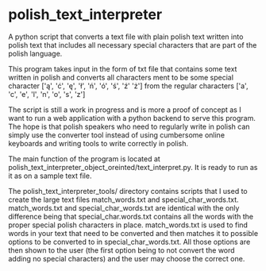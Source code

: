 # polish_text_interpreter
A python script that converts a text file with plain polish text written into polish text that includes all necessary special characters that are part of the polish language.

This program takes input in the form of txt file that contains some text written in polish 
and converts all characters ment to be some special character ['ą', 'ć', 'ę', 'ł', 'ń', 'ó', 'ś', 'ź' 'ż']
from the regular characters ['a', 'c', 'e', 'l', 'n', 'o', 's', 'z']

The script is still a work in progress and is more a proof of concept as I want to run a web application with a python backend to serve this program.
The hope is that polish speakers who need to regularly write in polish can simply use the converter tool instead of using cumbersome online keyboards and
writing tools to write correctly in polish. 

The main function of the program is located at polish_text_interpreter_object_oreinted/text_interpret.py. It is ready to run as it as on a sample text file.

The polish_text_interpreter_tools/ directory contains scripts that I used to create the large text files match_words.txt and special_char_words.txt.
match_words.txt and special_char_words.txt are identical with the only difference being that special_char.words.txt contains all the words with the proper special polish characters in place.
match_words.txt is used to find words in your text that need to be converted and then matches it to possible options to be converted to in special_char_words.txt.
All those options are then shown to the user (the first option being to not convert the word adding no special characters) and the user may choose the correct one.